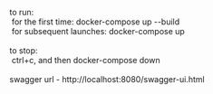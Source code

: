 to run:<br>
&nbsp;for the first time: docker-compose up --build<br>
&nbsp;for subsequent launches: docker-compose up<br>
<br>
to stop:<br>
&nbsp;ctrl+c, and then docker-compose down<br>
<br>
swagger url - http://localhost:8080/swagger-ui.html
